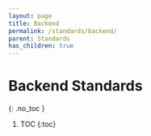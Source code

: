 ```yaml
---
layout: page
title: Backend
permalink: /standards/backend/
parent: Standards
has_children: true
---
```


# Backend Standards
{: .no_toc }

1. TOC
{:toc}
